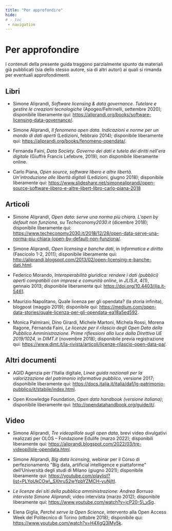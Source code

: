 ```yaml
---
title: "Per approfondire"
hide:
# - toc
 - navigation
---
```


# Per approfondire

I contenuti della presente guida traggono parzialmente spunto da materiali già pubblicati (sia dello stesso autore, sia di altri autori) ai quali si rimanda per eventuali approfondimenti.

## Libri

  - Simone Aliprandi, *Software licensing & data governance. Tutelare e gestire le creazioni tecnologiche* (Apogeo/Feltrinelli, settembre 2020); disponibile liberamente qui: [<span class="underline">https://aliprandi.org/books/software-licensing-data-governance/</span>](https://aliprandi.org/books/software-licensing-data-governance/).

  - Simone Aliprandi, *Il fenomeno open data. Indicazioni e norme per un mondo di dati aperti* (Ledizioni, febbraio 2014); disponibile liberamente qui: [<span class="underline">https://aliprandi.org/books/fenomeno-opendata/</span>](https://aliprandi.org/books/fenomeno-opendata/).

  - Fernanda Faini, *Data Society. Governo dei dati e tutela dei diritti nell'era digitale* (Giuffrè Francis Lefebvre, 2019); non disponibile liberamente online.

  - Carlo Piana, *Open source, software libero e altre libertà. Un'introduzione alle libertà digitali* (Ledizioni, giugno 2018); disponibile liberamente qui: [<span class="underline">https://www.slideshare.net/simonealiprandi/open-source-software-libero-e-altre-libert-libro-carlo-piana-2018</span>](https://www.slideshare.net/simonealiprandi/open-source-software-libero-e-altre-libert-libro-carlo-piana-2018)

## Articoli

  - Simone Aliprandi, *Open data: serve una norma più chiara. L'open by default non funziona*, su *Techeconomy2030.it* (dicembre 2018); disponibile liberamente qui: [<span class="underline">https://www.techeconomy2030.it/2018/12/28/open-data-serve-una-norma-piu-chiara-lopen-by-default-non-funziona/</span>](https://www.techeconomy2030.it/2018/12/28/open-data-serve-una-norma-piu-chiara-lopen-by-default-non-funziona/).

  - Simone Aliprandi, *Open licensing e banche dati*, in *Informatica e diritto* (Fascicolo 1-2, 2011); disponibile liberamente qui: [<span class="underline">http://aliprandi.blogspot.com/2013/02/open-licensing-e-banche-dati.html</span>](http://aliprandi.blogspot.com/2013/02/open-licensing-e-banche-dati.html).

  - Federico Morando, *Interoperabilità giuridica: rendere i dati (pubblici) aperti compatibili con imprese e comunità online*, in *JLIS.it*, 4(1), gennaio 2013; disponibile liberamente qui: [<span class="underline">https://doi.org/10.4403/jlis.it-5461</span>](https://doi.org/10.4403/jlis.it-5461).

  - Maurizio Napolitano, Quale licenza per gli opendata? (la storia infinita), blogpost (maggio 2019); disponibile qui: [<span class="underline">https://medium.com/open-data-stories/quale-licenza-per-gli-opendata-ea18a5ed592</span>](https://medium.com/open-data-stories/quale-licenza-per-gli-opendata-ea18a5ed592d).

  - Monica Palmirani, Dino Girardi, Michele Martoni, Michela Rossi, Morena Ragone, Fernanda Faini, *Le licenze per il rilascio degli Open Data della Pubblica Amministrazione. Prime riflessioni alla luce dalla Direttiva UE 2019/1024*, in *DIMT.it* (novembre 2018); disponibile previa registrazione qui: [<span class="underline">https://www.dimt.it/la-rivista/articoli/licenze-rilascio-open-data-pa/</span>](https://www.dimt.it/la-rivista/articoli/licenze-rilascio-open-data-pa/).

## Altri documenti

  - AGID Agenzia per l'Italia digitale, *Linee guida nazionali per la valorizzazione del patrimonio informativo pubblico*, versione 2017; disponibile liberamente qui: [<span class="underline">https://docs.italia.it/italia/daf/lg-patrimonio-pubblico/it/stabile/index.html</span>](https://docs.italia.it/italia/daf/lg-patrimonio-pubblico/it/stabile/index.html).

  - Open Knowledge Foundation, *Open data handbook (versione italiana)*; disponibile liberamente qui: [<span class="underline">http://opendatahandbook.org/guide/it/</span>](http://opendatahandbook.org/guide/it/).

## Video

  - Simone Aliprandi, *Tre videopillole sugli open data*, brevi video divulgativi realizzati per OLOS – Fondazione Edulife (marzo 2022); disponibili liberamente qui: [<span class="underline">https://aliprandi.blogspot.com/2022/03/tre-videopillole-opendata.html</span>](https://aliprandi.blogspot.com/2022/03/tre-videopillole-opendata.html).

  - Simone Aliprandi, *Big data licensing*, webinar per il Corso di perfezionamento "Big data, artificial intelligence e piattaforme" dell'Università degli studi di Milano (giugno 2021); disponibile liberamente qui: [<span class="underline">https://youtube.com/playlist?list=PLYoUkCOw\_SXhruS2wYpbYZMCH-yuNjItI</span>](https://youtube.com/playlist?list=PLYoUkCOw_SXhruS2wYpbYZMCH-yuNjItI).

  - *Le licenze dei siti della pubblica amministrazione: Andrea Borruso intervista Simone Aliprandi*; video intervista (marzo 2012); disponibile liberamente qui: [<span class="underline">https://www.youtube.com/watch?v=jcP20-5\_vSg</span>](https://www.youtube.com/watch?v=jcP20-5_vSg).

  - Elena Giglia, *Perché serve la Open Science*, intervento alla Open Access Week del Politecnico di Torino (ottobre 2018); disponibile qui: [<span class="underline">https://www.youtube.com/watch?v=H4XgQ3IMy5k</span>](https://www.youtube.com/watch?v=H4XgQ3IMy5k).
